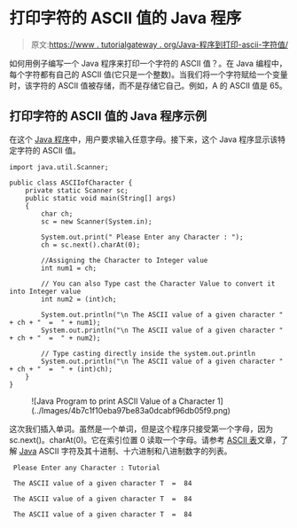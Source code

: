 # 打印字符的 ASCII 值的 Java 程序

> 原文:[https://www . tutorialgateway . org/Java-程序到打印-ascii-字符值/](https://www.tutorialgateway.org/java-program-to-print-ascii-value-of-a-character/)

如何用例子编写一个 Java 程序来打印一个字符的 ASCII 值？。在 Java 编程中，每个字符都有自己的 ASCII 值(它只是一个整数)。当我们将一个字符赋给一个变量时，该字符的 ASCII 值被存储，而不是存储它自己。例如，A 的 ASCII 值是 65。

## 打印字符的 ASCII 值的 Java 程序示例

在这个 [Java 程序](https://www.tutorialgateway.org/learn-java-programs/)中，用户要求输入任意字母。接下来，这个 Java 程序显示该特定字符的 ASCII 值。

```
import java.util.Scanner;

public class ASCIIofCharacter {
	private static Scanner sc;
	public static void main(String[] args) 
	{
		char ch;
		sc = new Scanner(System.in);

		System.out.print(" Please Enter any Character : ");
		ch = sc.next().charAt(0);	

		//Assigning the Character to Integer value
		int num1 = ch;

		// You can also Type cast the Character Value to convert it into Integer value
		int num2 = (int)ch;

		System.out.println("\n The ASCII value of a given character " + ch + "  =  " + num1);
		System.out.println("\n The ASCII value of a given character " + ch + "  =  " + num2);

		// Type casting directly inside the system.out.println
		System.out.println("\n The ASCII value of a given character " + ch + "  =  " + (int)ch);
	}
}
```

<figure class="wp-block-image">![Java Program to print ASCII Value of a Character 1](../Images/4b7c1f10eba97be83a0dcabf96db05f9.png)</figure>

这次我们插入单词。虽然是一个单词，但是这个程序只接受第一个字母，因为 sc.next()。charAt(0)。它在索引位置 0 读取一个字母。请参考 [ASCII 表](https://www.tutorialgateway.org/ascii-table/)文章，了解 [Java](https://www.tutorialgateway.org/java-tutorial/) ASCII 字符及其十进制、十六进制和八进制数字的列表。

```
 Please Enter any Character : Tutorial

 The ASCII value of a given character T  =  84

 The ASCII value of a given character T  =  84

 The ASCII value of a given character T  =  84
```